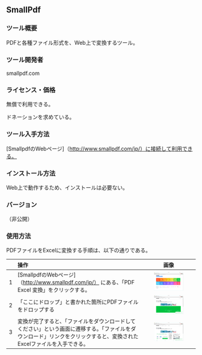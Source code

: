 ﻿## SmallPdf

### ツール概要
PDFと各種ファイル形式を、Web上で変換するツール。

### ツール開発者
smallpdf.com

### ライセンス・価格
無償で利用できる。

ドネーションを求めている。

### ツール入手方法
[SmallpdfのWebページ]（http://www.smallpdf.com/jp/）に接続して利用できる。

### インストール方法
Web上で動作するため、インストールは必要ない。

### バージョン
（非公開）

### 使用方法
PDFファイルをExcelに変換する手順は、以下の通りである。

||操作|画像|
|:-|:-|:-:|
|1|[SmallpdfのWebページ]（http://www.smallpdf.com/jp/） にある、「PDF Excel 変換」をクリックする。|<img src="images/smallpdf/top.png" width="60%" />|
|2| 「ここにドロップ」と書かれた箇所にPDFファイルをドロップする|<img src="images/smallpdf/pdf-to-excel.png" width="60%" />|
|3|変換が完了すると、「ファイルをダウンロードしてください」という画面に遷移する。「ファイルをダウンロード」リンクをクリックすると、変換されたExcelファイルを入手できる。|<img src="images/smallpdf/completed.png" width="60%" />|



